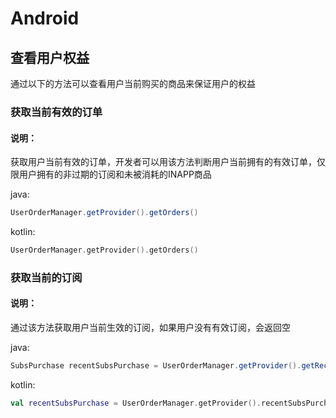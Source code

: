 # Android

## 查看用户权益
通过以下的方法可以查看用户当前购买的商品来保证用户的权益
### 获取当前有效的订单
#### 说明：
获取用户当前有效的订单，开发者可以用该方法判断用户当前拥有的有效订单，仅限用户拥有的非过期的订阅和未被消耗的INAPP商品

java:

```java
UserOrderManager.getProvider().getOrders()
```

kotlin:

```kotlin
UserOrderManager.getProvider().getOrders()
```

### 获取当前的订阅
#### 说明：
通过该方法获取用户当前生效的订阅，如果用户没有有效订阅，会返回空

java:

```java
SubsPurchase recentSubsPurchase = UserOrderManager.getProvider().getRecentSubsPurchase();
```
kotlin:

```kotlin
val recentSubsPurchase = UserOrderManager.getProvider().recentSubsPurchase
```

